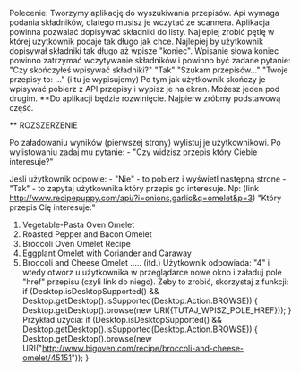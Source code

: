 Polecenie:
Tworzymy aplikację do wyszukiwania przepisów. Api wymaga podania składników, dlatego musisz je wczytać ze scannera.
Aplikacja powinna pozwalać dopisywać składniki do listy. Najlepiej zrobić pętlę w której użytkownik podaje tak długo jak chce.
Najlepiej by użytkownik dopisywał składniki tak długo aż wpisze "koniec".
Wpisanie słowa koniec powinno zatrzymać wczytywanie składników i powinno być zadane pytanie:
"Czy skończyłeś wpisywać składniki?"
"Tak"
"Szukam przepisów..."
"Twoje przepisy to: ..." (i tu je wypisujemy)
Po tym jak użytkownik skończy je wpisywać pobierz z API przepisy i wypisz je na ekran.
Możesz jeden pod drugim.
**Do aplikacji będzie rozwinięcie. Najpierw zróbmy podstawową część.


** ROZSZERZENIE

Po załadowaniu wyników (pierwszej strony) wylistuj je użytkownikowi.
Po wylistowaniu zadaj mu pytanie:
        - "Czy widzisz przepis który Ciebie interesuje?"

Jeśli użytkownik odpowie:
        - "Nie" - to pobierz i wyświetl następną strone
        - "Tak" - to zapytaj użytkownika który przepis go interesuje. Np:
(link http://www.recipepuppy.com/api/?i=onions,garlic&q=omelet&p=3)
"Który przepis Cię interesuje:"
1. Vegetable-Pasta Oven Omelet
2. Roasted Pepper and Bacon Omelet
3. Broccoli Oven Omelet Recipe
4. Eggplant Omelet with Coriander and Caraway
5. Broccoli and Cheese Omelet
..... (itd.)
Użytkownik odpowiada:
"4"
i wtedy otwórz u użytkownika w przeglądarce nowe okno i załaduj pole "href" przepisu (czyli link do niego).
Żeby to zrobić, skorzystaj z funkcji:
        if (Desktop.isDesktopSupported() && Desktop.getDesktop().isSupported(Desktop.Action.BROWSE)) {
            Desktop.getDesktop().browse(new URI({TUTAJ_WPISZ_POLE_HREF}));
        }
    Przykład użycia:
        if (Desktop.isDesktopSupported() && Desktop.getDesktop().isSupported(Desktop.Action.BROWSE)) {
            Desktop.getDesktop().browse(new URI("http://www.bigoven.com/recipe/broccoli-and-cheese-omelet/45151"));
        }
